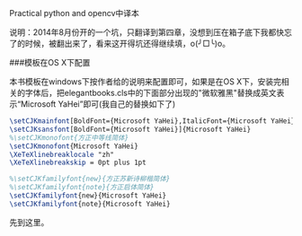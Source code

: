 Practical python and opencv中译本

说明：2014年8月份开的一个坑，只翻译到第四章，没想到压在箱子底下我都快忘了的时候，被翻出来了，看来这开得坑还得继续填，o(╯□╰)o。

###模板在OS X下配置

本书模板在windows下按作者给的说明来配置即可，如果是在OS X下，安装完相关的字体后，把elegantbooks.cls中的下面部分出现的"微软雅黑"替换成英文表示“Microsoft YaHei”即可(我自己的替换如下了)

```latex
\setCJKmainfont[BoldFont={Microsoft YaHei},ItalicFont={Microsoft YaHei}]{Microsoft YaHei}%方正书宋_GBK Adobe Song Std L
\setCJKsansfont[BoldFont={Microsoft YaHei}]{Microsoft YaHei}
%\setCJKmonofont{方正中等线简体}
\setCJKmonofont{Microsoft YaHei}
\XeTeXlinebreaklocale "zh"
\XeTeXlinebreakskip = 0pt plus 1pt

%\setCJKfamilyfont{new}{方正苏新诗柳楷简体}
%\setCJKfamilyfont{note}{方正启体简体}
\setCJKfamilyfont{new}{Microsoft YaHei}
\setCJKfamilyfont{note}{Microsoft YaHei}
```

先到这里。
